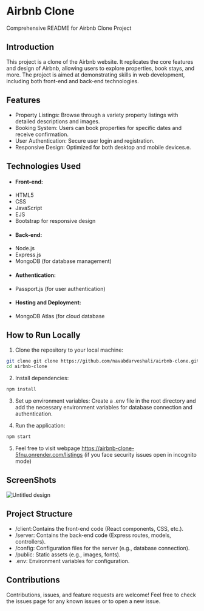 
# Airbnb Clone



Comprehensive README for Airbnb Clone Project

## Introduction
This project is a clone of the Airbnb website. It replicates the core features and design of Airbnb, allowing users to explore properties, book stays, and more. The project is aimed at demonstrating skills in web development, including both front-end and back-end technologies.
## Features

- Property Listings: Browse through a variety property listings with detailed descriptions and images.
- Booking System: Users can book properties for specific dates and receive confirmation.
- User Authentication: Secure user login and registration.
- Responsive Design: Optimized for both desktop and mobile devices.e.


## Technologies Used
- #### Front-end:
- HTML5
- CSS
- JavaScript
- EJS
- Bootstrap for responsive design
- #### Back-end:
- Node.js
- Express.js
- MongoDB (for database management)
- #### Authentication:
- Passport.js (for user authentication)
- #### Hosting and Deployment:
- MongoDB Atlas (for cloud database



## How to Run Locally

1. Clone the repository to your local machine:

```bash
git clone git clone https://github.com/navabdarveshali/airbnb-clone.git
cd airbnb-clone


```
2. Install dependencies:
```bash
npm install

```
3. Set up environment variables:
Create a .env file in the root directory and add the necessary environment variables for database connection and authentication.

4. Run the application:
```bash
npm start


```

5. Feel free to visit webpage https://airbnb-clone-5fnu.onrender.com/listings (if you face security issues open in incognito mode)
## ScreenShots
![Untitled design](https://github.com/user-attachments/assets/e03143cb-9995-451b-a25a-2d8f91bf6934)

## Project Structure

    


- /client:Contains the front-end code (React components, CSS, etc.).
- /server: Contains the back-end code (Express routes, models, controllers).
- /config: Configuration files for the server (e.g., database connection).
- /public: Static assets (e.g., images, fonts).
- .env: Environment variables for configuration.

## Contributions


Contributions, issues, and feature requests are welcome! Feel free to check the issues page for any known issues or to open a new issue.

